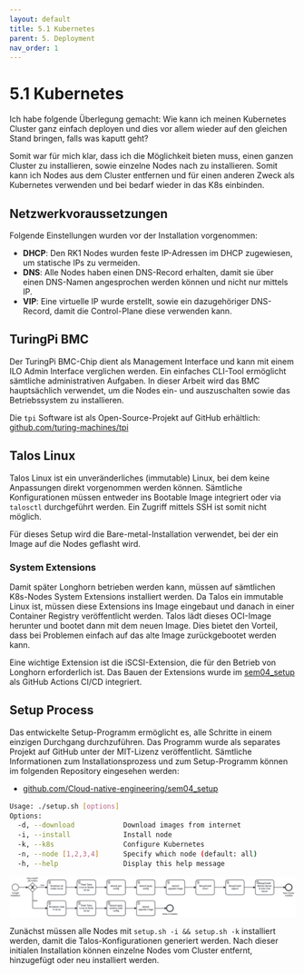 ```yaml
---
layout: default
title: 5.1 Kubernetes
parent: 5. Deployment
nav_order: 1
---
```


# 5.1 Kubernetes

Ich habe folgende Überlegung gemacht: Wie kann ich meinen Kubernetes Cluster ganz einfach deployen und dies vor allem wieder auf den gleichen Stand bringen, falls was kaputt geht?

Somit war für mich klar, dass ich die Möglichkeit bieten muss, einen ganzen Cluster zu installieren, sowie einzelne Nodes nach zu installieren. Somit kann ich Nodes aus dem Cluster entfernen und für einen anderen Zweck als Kubernetes verwenden und bei bedarf wieder in das K8s einbinden.

## Netzwerkvoraussetzungen

Folgende Einstellungen wurden vor der Installation vorgenommen:

- **DHCP**: Den RK1 Nodes wurden feste IP-Adressen im DHCP zugewiesen, um statische IPs zu vermeiden.
- **DNS**: Alle Nodes haben einen DNS-Record erhalten, damit sie über einen DNS-Namen angesprochen werden können und nicht nur mittels IP.
- **VIP**: Eine virtuelle IP wurde erstellt, sowie ein dazugehöriger DNS-Record, damit die Control-Plane diese verwenden kann.

## TuringPi BMC

Der TuringPi BMC-Chip dient als Management Interface und kann mit einem ILO Admin Interface verglichen werden. Ein einfaches CLI-Tool ermöglicht sämtliche administrativen Aufgaben. In dieser Arbeit wird das BMC hauptsächlich verwendet, um die Nodes ein- und auszuschalten sowie das Betriebssystem zu installieren.

Die `tpi` Software ist als Open-Source-Projekt auf GitHub erhältlich: [github.com/turing-machines/tpi](https://github.com/turing-machines/tpi)

## Talos Linux

Talos Linux ist ein unveränderliches (immutable) Linux, bei dem keine Anpassungen direkt vorgenommen werden können. Sämtliche Konfigurationen müssen entweder ins Bootable Image integriert oder via `talosctl` durchgeführt werden. Ein Zugriff mittels SSH ist somit nicht möglich.

Für dieses Setup wird die Bare-metal-Installation verwendet, bei der ein Image auf die Nodes geflasht wird.

### System Extensions

Damit später Longhorn betrieben werden kann, müssen auf sämtlichen K8s-Nodes System Extensions installiert werden. Da Talos ein immutable Linux ist, müssen diese Extensions ins Image eingebaut und danach in einer Container Registry veröffentlicht werden. Talos lädt dieses OCI-Image herunter und bootet dann mit dem neuen Image. Dies bietet den Vorteil, dass bei Problemen einfach auf das alte Image zurückgebootet werden kann.

Eine wichtige Extension ist die iSCSI-Extension, die für den Betrieb von Longhorn erforderlich ist. Das Bauen der Extensions wurde im [sem04_setup](https://github.com/Cloud-native-engineering/sem04_setup/blob/main/.github/workflows/ci.yaml) als GitHub Actions CI/CD integriert.

## Setup Process

Das entwickelte Setup-Programm ermöglicht es, alle Schritte in einem einzigen Durchgang durchzuführen. Das Programm wurde als separates Projekt auf GitHub unter der MIT-Lizenz veröffentlicht. Sämtliche Informationen zum Installationsprozess und zum Setup-Programm können im folgenden Repository eingesehen werden:

- [github.com/Cloud-native-engineering/sem04_setup](https://github.com/Cloud-native-engineering/sem04_setup/tree/main)

```bash
Usage: ./setup.sh [options]
Options:
  -d, --download            Download images from internet
  -i, --install             Install node
  -k, --k8s                 Configure Kubernetes
  -n, --node [1,2,3,4]      Specify which node (default: all)
  -h, --help                Display this help message
```

![install_process](../../resources/images/turingpi_install.png)

Zunächst müssen alle Nodes mit `setup.sh -i && setup.sh -k` installiert werden, damit die Talos-Konfigurationen generiert werden. Nach dieser initialen Installation können einzelne Nodes vom Cluster entfernt, hinzugefügt oder neu installiert werden.
